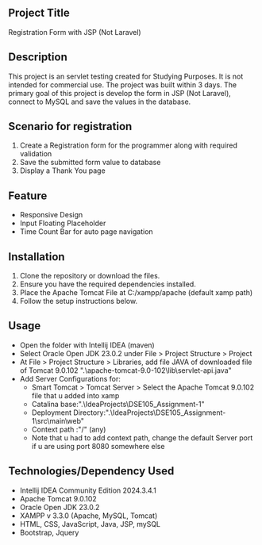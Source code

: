 ## Project Title
Registration Form with JSP (Not Laravel)

## Description
This project is an servlet testing created for Studying Purposes. It is not intended for commercial use. The project was built within 3 days. 
The primary goal of this project is develop the form in JSP (Not Laravel), connect to MySQL and save the values in the database. 

## Scenario for registration
1. Create a Registration form for the programmer along with required validation
2. Save the submitted form value to database
3. Display a Thank You page

## Feature
- Responsive Design
- Input Floating Placeholder
- Time Count Bar for auto page navigation

## Installation
1. Clone the repository or download the files.
2. Ensure you have the required dependencies installed.
3. Place the Apache Tomcat File at C:/xampp/apache (default xamp path)
4. Follow the setup instructions below.

## Usage
- Open the folder with Intellij IDEA (maven)
- Select Oracle Open JDK 23.0.2 under File > Project Structure > Project
- At File > Project Structure > Libraries, add file JAVA of downloaded file of Tomcat 9.0.102 ".\apache-tomcat-9.0-102\lib\servlet-api.java"
- Add Server Configurations for:
  - Smart Tomcat > Tomcat Server > Select the Apache Tomcat 9.0.102 file that u added into xamp
  - Catalina base:".\IdeaProjects\DSE105_Assignment-1"
  - Deployment Directory:".\IdeaProjects\DSE105_Assignment-1\src\main\web"
  - Context path :"/" (any)
  - Note that u had to add context path, change the default Server port if u are using port 8080 somewhere else

## Technologies/Dependency Used
- Intellij IDEA Community Edition 2024.3.4.1
- Apache Tomcat 9.0.102
- Oracle Open JDK 23.0.2
- XAMPP v 3.3.0 (Apache, MySQL, Tomcat)
- HTML, CSS, JavaScript, Java, JSP, mySQL
- Bootstrap, Jquery

